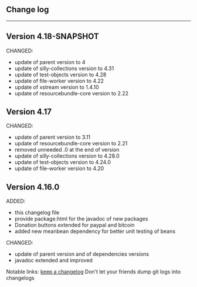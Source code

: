 ## Change log
----------------------

Version 4.18-SNAPSHOT
-------------

CHANGED:

- update of parent version to 4
- update of silly-collections version to 4.31
- update of test-objects version to 4.28
- update of file-worker version to 4.22
- update of xstream version to 1.4.10 
- update of resourcebundle-core version to 2.22

Version 4.17
-------------

CHANGED:

- update of parent version to 3.11
- update of resourcebundle-core version to 2.21
- removed unneeded .0 at the end of version
- update of silly-collections version to 4.28.0
- update of test-objects version to 4.24.0
- update of file-worker version to 4.20

Version 4.16.0
-------------

ADDED:
 
- this changelog file
- provide package.html for the javadoc of new packages
- Donation buttons extended for paypal and bitcoin
- added new meanbean dependency for better unit testing of beans

CHANGED:

- update of parent version and of dependencies versions
- javadoc extended and improved

Notable links:
[keep a changelog](http://keepachangelog.com/en/1.0.0/) Don’t let your friends dump git logs into changelogs
